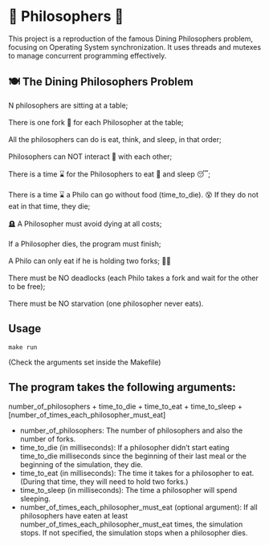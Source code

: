 # 🤔 Philosophers 🤔

This project is a reproduction of the famous Dining Philosophers problem, focusing on Operating System synchronization. It uses threads and mutexes to manage concurrent programming effectively.

## 🍽️ The Dining Philosophers Problem
N philosophers are sitting at a table;<br /><br />
There is one fork 🍴 for each Philosopher at the table;<br /><br />
All the philosophers can do is eat, think, and sleep, in that order;<br /><br />
Philosophers can NOT interact 💬 with each other;<br /><br />
There is a time ⌛ for the Philosophers to eat 🥘 and sleep 😴;<br /><br />
There is a time ⌛ a Philo can go without food (time_to_die). 😵 If they do not eat in that time, they die;<br /><br />
🪦 A Philosopher must avoid dying at all costs;<br /><br />
If a Philosopher dies, the program must finish;<br /><br />
A Philo can only eat if he is holding two forks; 🍴🍴<br /><br />
There must be NO deadlocks (each Philo takes a fork and wait for the other to be free);<br /><br />
There must be NO starvation (one philosopher never eats).

## Usage 
```
make run
```
(Check the arguments set inside the Makefile)

## The program takes the following arguments:
number_of_philosophers + time_to_die + time_to_eat + time_to_sleep + [number_of_times_each_philosopher_must_eat]

- number_of_philosophers: The number of philosophers and also the number of forks.
- time_to_die (in milliseconds): If a philosopher didn’t start eating time_to_die milliseconds since the beginning of their last meal or the beginning of the simulation, they die.
- time_to_eat (in milliseconds): The time it takes for a philosopher to eat. (During that time, they will need to hold two forks.)
- time_to_sleep (in milliseconds): The time a philosopher will spend sleeping.
- number_of_times_each_philosopher_must_eat (optional argument): If all philosophers have eaten at least number_of_times_each_philosopher_must_eat times, the simulation stops. If not specified, the simulation stops when a philosopher dies.
